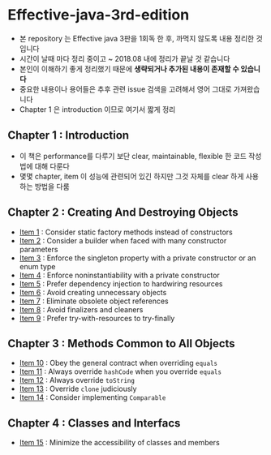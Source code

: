 # Effective-java-3rd-edition
* 본 repository 는 Effective java 3판을 1회독 한 후, 까먹지 않도록 내용 정리한 것입니다
* 시간이 날때 마다 정리 중이고 ~ 2018.08 내에 정리가 끝날 것 같습니다
* 본인이 이해하기 좋게 정리했기 때문에 **생략되거나 추가된 내용이 존재할 수 있습니다**
* 중요한 내용이나 용어들은 추후 관련 issue 검색을 고려해서 영어 그대로 가져왔습니다
* Chapter 1 은 introduction 이므로 여기서 짧게 정리

## Chapter 1 : Introduction
* 이 책은 performance를 다루기 보단 clear, maintainable, flexible 한 코드 작성법에 대해 다룬다
* 몇몇 chapter, item 이 성능에 관련되어 있긴 하지만 그것 자체를 clear 하게 사용하는 방법을 다룸

## Chapter 2 : Creating And Destroying Objects
* [Item 1](https://github.com/isbee/Effective-java-3rd-edition/blob/master/Chapter02/Item01.md) : 
Consider static factory methods instead of constructors
* [Item 2](https://github.com/isbee/Effective-java-3rd-edition/blob/master/Chapter02/Item02.md) : 
Consider a builder when faced with many constructor parameters
* [Item 3](https://github.com/isbee/Effective-java-3rd-edition/blob/master/Chapter02/Item03.md) : 
Enforce the singleton property with a private constructor or an enum type
* [Item 4](https://github.com/isbee/Effective-java-3rd-edition/blob/master/Chapter02/Item04.md) : 
Enforce noninstantiability with a private constructor
* [Item 5](https://github.com/isbee/Effective-java-3rd-edition/blob/master/Chapter02/Item05.md) : 
Prefer dependency injection to hardwiring resources
* [Item 6](https://github.com/isbee/Effective-java-3rd-edition/blob/master/Chapter02/Item06.md) : 
Avoid creating unnecessary objects
* [Item 7](https://github.com/isbee/Effective-java-3rd-edition/blob/master/Chapter02/Item07.md) : 
Eliminate obsolete object references
* [Item 8](https://github.com/isbee/Effective-java-3rd-edition/blob/master/Chapter02/Item08.md) : 
Avoid finalizers and cleaners
* [Item 9](https://github.com/isbee/Effective-java-3rd-edition/blob/master/Chapter02/Item09.md) : 
Prefer try-with-resources to try-finally

## Chapter 3 : Methods Common to All Objects
* [Item 10](https://github.com/isbee/Effective-java-3rd-edition/blob/master/Chapter03/Item10.md) : 
Obey the general contract when overriding `equals`
* [Item 11](https://github.com/isbee/Effective-java-3rd-edition/blob/master/Chapter03/Item11.md) : 
Always override `hashCode` when you override `equals`
* [Item 12](https://github.com/isbee/Effective-java-3rd-edition/blob/master/Chapter03/Item12.md) : 
Always override `toString`
* [Item 13](https://github.com/isbee/Effective-java-3rd-edition/blob/master/Chapter03/Item13.md) : 
Override `clone` judiciously
* [Item 14](https://github.com/isbee/Effective-java-3rd-edition/blob/master/Chapter03/Item14.md) : 
Consider implementing `Comparable`

## Chapter 4 : Classes and Interfacs
* [Item 15](https://github.com/isbee/Effective-java-3rd-edition/blob/master/Chapter04/Item15.md) : 
Minimize the accessibility of classes and members
